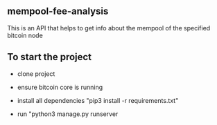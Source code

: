 ## mempool-fee-analysis
This is an API that helps to get info about the mempool of the specified bitcoin node

## To start the project
- clone project
- ensure bitcoin core is running 
  
- install all dependencies
  "pip3 install -r requirements.txt"
- run
"python3 manage.py runserver
